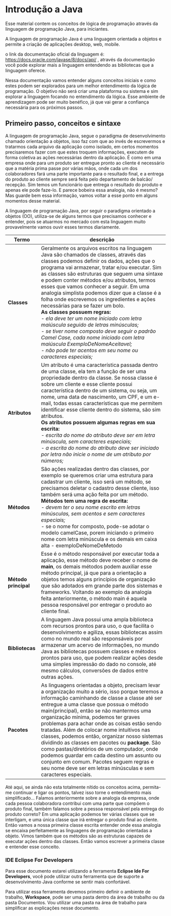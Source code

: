 # Introdução a Java
Esse material contem os conceitos de lógica de programação através da linguagem de programação Java, para iniciantes.

A linguagem de programação Java é uma linguagem orientada a objetos e permite a criação de aplicações desktop, web, mobile.

o link da documentação oficial da linguagem é: https://docs.oracle.com/javase/8/docs/api/ ,  através da documentação você pode explorar mais a linguagem entendendo as bibliotecas que a linguagem oferece.

Nessa documentação vamos entender alguns conceitos iniciais e como estes podem ser explorados para um melhor entendimento da lógica de programação. O objetivo não será criar uma plataforma ou sistema e sim explorar a linguagem focando no entendimento da lógica. Esse ambiente de aprendizagem pode ser muito benéfico, já que vai gerar a confiança necessária para os próximos passos.

##  Primeiro passo, conceitos e sintaxe

A linguagem de programação Java, segue o paradigma de desenvolvimento chamado orientação a objetos, isso faz com que ao invés de escrevermos e tratarmos cada arquivo da aplicação como isolado, em certos momentos precisaremos fazer com que estes troquem informações, executem de forma coletiva as ações necessárias dentro da aplicação. É como em uma empresa onde para um produto ser entregue pronto ao cliente é necessário que a matéria prima passe por várias mãos, onde cada um dos colaboradores fará uma parte importante para o resultado final, e a entrega do produto ao cliente sempre será feita pelo departamento de balcão/ recepção. Sim temos um funcionário que entrega o resultado do produto e apenas ele pode faze-lo.  E parece bobeira essa analogia, não é mesmo? Mas guarde bem essa informação, vamos voltar a esse ponto em alguns momentos desse material.

A linguagem de programação Java, por seguir o paradigma orientado a objetos (OO), utiliza-se de alguns termos que precisamos conhecer e entender, pois se atuarmos no mercado com esta linguagem muito provavelmente vamos ouvir esses termos diariamente.


| Termo                | descrição                                                    |
| -------------------- | ------------------------------------------------------------ |
| **Classes**          | Geralmente os arquivos escritos na linguagem Java são chamados de classes, através das classes podemos definir os dados, ações que o programa vai armazenar, tratar e/ou executar. Sim as classes são estruturas que seguem uma sintaxe e podem conter métodos e/ou atributos, termos esses que vamos conhecer a seguir. Em uma analogia simplista podemos dizer que a classe é a folha onde escrevemos os ingredientes e ações necessárias para se fazer um bolo.<br /> **As classes possuem regras:** <br />*- ela deve ter um nome iniciado com letra maiúscula seguido de letras minúsculas; <br />- se tiver nome composto deve seguir o padrão Camel Case, cada nome iniciado com letra maiúscula ExemploDeNomeAceitavel;<br />- não pode ter acentos em seu nome ou caracteres especiais;* |
| **Atributos**        | Um atributo é uma característica passada dentro de uma classe, ela tem a função de ser uma propriedade dentro da classe. Se nossa classe é sobre um cliente e esse cliente possui característica dentro de um sistema, ou seja, um nome, uma data de nascimento, um CPF, e um e-mail, todas essas características que me permitem identificar esse cliente dentro do sistema, são sim atributos. <br />**Os atributos possuem algumas regras em sua escrita:**<br />*- escrita do nome do atributo deve ser em letra minúscula, sem caracteres especiais;<br />- a escrita do nome do atributo deve ser iniciado por letra não inicie o nome de um atributo por números;* |
| **Métodos**          | São ações realizadas dentro das classes, por exemplo se queremos criar uma estrutura para cadastrar um cliente, isso será um método, se precisamos deletar o cadastro desse cliente, isso também será uma ação feita por um método.<br />**Métodos tem uma regra de escrita:**<br />*- devem ter o seu nome escrito em letras minúsculas, sem acentos e sem caracteres especiais;*<br />- se o nome for composto, pode-se adotar o modelo camelCase, porem iniciando o primeiro nome com letra minúscula e os demais em caixa alta - exemploDeNomeDeMetodo |
| **Método principal** | Esse é o método responsável por executar toda a aplicação, esse método deve receber o nome de **main**, os demais métodos podem auxiliar esse método principal, já que para a orientação a objetos temos alguns princípios de organização que são adotados em grande parte dos sistemas e frameworks. Voltando ao exemplo da analogia feita anteriormente, o método main é aquela pessoa responsável por entregar o produto ao cliente final. |
| **Bibliotecas**      | A linguagem Java possui uma ampla biblioteca com recursos prontos para uso, o que facilita o desenvolvimento e agiliza, essas bibliotecas assim como no mundo real são responsáveis por armazenar um acervo de informações, no mundo Java as bibliotecas possuem classes e métodos prontos para uso, que podem realizar ações desde uma simples impressão do dado no console, até mesmo cálculos, conversões de dados entre outras ações. |
| **Pacotes**          | As linguagens orientadas a objeto, precisam levar a organização muito a sério, isso porque teremos a informação caminhando de classe a classe até ser entregue a uma classe que possua o método main(principal), então se não mantermos uma organização mínima, podemos ter graves problemas para achar onde as coisas estão sendo tratadas. Além de colocar nome intuitivos nas classes, podemos então, organizar nosso sistemas dividindo as classes em pacotes ou **package**. São como pastas/diretórios de um computador, onde podemos guardar em cada destino um assunto ou conjunto em comum. Pacotes seguem regras e seu nome deve ser em letras minúsculas e sem caracteres especiais. |

Até aqui, se ainda não esta totalmente nítido os conceitos acima, permita-me continuar e ligar os pontos, talvez isso torne o entendimento mais simplificado...
Falamos anteriormente sobre a analogia da empresa, onde cada pessoa colaboradora contribui com uma parte que compõem o produto final, também falamos sobre a pessoa responsável pela entrega do produto correto? Em uma aplicação podemos ter várias classes que se interligam, e uma única classe que irá entregar o produto final ao cliente. Então vamos a nossa primeira classe escrita entender onde essa analogia se encaixa perfeitamente as linguagens de programação orientadas a objeto. Vimos também que os métodos são as estruturas capazes de executar ações dentro das classes. Então vamos escrever a primeira classe e entender esse conceito.

### IDE Eclipse For Developers

Para esse documento estarei utilizando a ferramenta **Eclipse Ide For Developers**, você pode utilizar outra ferramenta que de suporte a desenvolvimento Java conforme se sentir mais confortável.

Para utilizar essa ferramenta devemos primeiro definir o ambiente de trabalho, **Workspace**, pode ser uma pasta dentro da área de trabalho ou da pasta Documentos. Vou utilizar uma pasta na área de trabalho para simplificar as explicações nesse documento.

